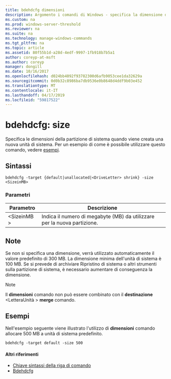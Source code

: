 ```yaml
---
title: bdehdcfg dimensioni
description: Argomento i comandi di Windows - specifica la dimensione della partizione di sistema quando viene creata una nuova unità di sistema.
ms.custom: na
ms.prod: windows-server-threshold
ms.reviewer: na
ms.suite: na
ms.technology: manage-windows-commands
ms.tgt_pltfrm: na
ms.topic: article
ms.assetid: 80f55b1d-a28d-4edf-9997-1fb918b7b5a1
author: coreyp-at-msft
ms.author: coreyp
manager: dongill
ms.date: 10/16/2017
ms.openlocfilehash: d024bb4092f93782300d6afb9053cee1da32629a
ms.sourcegitcommit: 0d0b32c8986ba7db9536e0b8648d4ddf9b03e452
ms.translationtype: MT
ms.contentlocale: it-IT
ms.lasthandoff: 04/17/2019
ms.locfileid: "59817522"
---
```

# <a name="bdehdcfg-size"></a>bdehdcfg: size



Specifica le dimensioni della partizione di sistema quando viene creata una nuova unità di sistema. Per un esempio di come è possibile utilizzare questo comando, vedere [esempi](#BKMK_Examples).

## <a name="syntax"></a>Sintassi

```
bdehdcfg -target {default|unallocated|<DriveLetter> shrink} -size <SizeinMB>
```

### <a name="parameters"></a>Parametri

|Parametro|Descrizione|
|---------|-----------|
|\<SizeinMB >|Indica il numero di megabyte (MB) da utilizzare per la nuova partizione.|

## <a name="remarks"></a>Note

Se non si specifica una dimensione, verrà utilizzato automaticamente il valore predefinito di 300 MB. La dimensione minima dell'unità di sistema è 100 MB. Se si prevede di archiviare Ripristino di sistema o altri strumenti sulla partizione di sistema, è necessario aumentare di conseguenza la dimensione.

> [!NOTE]
> Il **dimensioni** comando non può essere combinato con il **destinazione** \<LetteraUnità > **merge** comando.

## <a name="BKMK_Examples"></a>Esempi

Nell'esempio seguente viene illustrato l'utilizzo di **dimensioni** comando allocare 500 MB a unità di sistema predefinito.
```
bdehdcfg -target default -size 500
```

#### <a name="additional-references"></a>Altri riferimenti

-   [Chiave sintassi della riga di comando](command-line-syntax-key.md)
-   [Bdehdcfg](bdehdcfg.md)